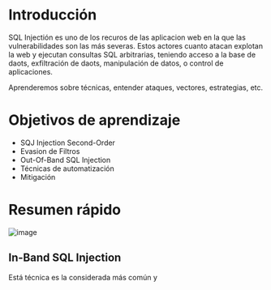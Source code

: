# Introducción

SQL Injectión es uno de los recuros de las aplicacion web en la que las vulnerabilidades son las más severas. Estos actores cuanto atacan explotan la web y ejecutan consultas SQL arbitrarias, teniendo acceso a la base de daots, exfiltración de daots, manipulación de datos, o control de aplicaciones. 

Aprenderemos sobre técnicas, entender ataques, vectores, estrategias, etc.

# Objetivos de aprendizaje

- SQJ Injection Second-Order
- Evasion de Filtros
- Out-Of-Band SQL Injection
- Técnicas de automatización
- Mitigación

# Resumen rápido

![image](https://github.com/user-attachments/assets/6f304655-3897-47fd-9418-428186aef5a1)

## In-Band SQL Injection

Está técnica es la considerada más común y 
